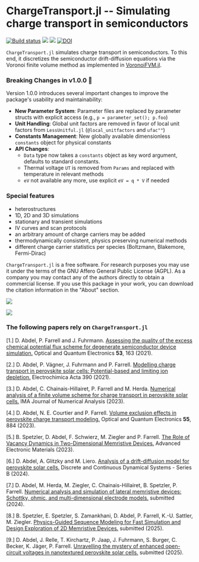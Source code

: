 ChargeTransport.jl -- Simulating charge transport in semiconductors
================================
[![Build status](https://github.com/WIAS-PDELib/ChargeTransport.jl/actions/workflows/ci.yml/badge.svg?branch=master)](https://github.com/WIAS-PDELib/ChargeTransport.jl/actions/workflows/ci.yml?query=branch%3Amaster)
[![](https://img.shields.io/badge/docs-stable-blue.svg)](https://wias-pdelib.github.io/ChargeTransport.jl/stable)
[![](https://img.shields.io/badge/docs-dev-blue.svg)](https://wias-pdelib.github.io/ChargeTransport.jl/dev)
[![DOI](https://zenodo.org/badge/DOI/10.5281/zenodo.6257906.svg)](https://doi.org/10.5281/zenodo.6257906)

`ChargeTransport.jl` simulates charge transport in semiconductors. To this end, it discretizes
the semiconductor drift-diffusion equations via the Voronoi finite volume method as implemented in [VoronoiFVM.jl](https://github.com/j-fu/VoronoiFVM.jl).

### Breaking Changes in v1.0.0 🚨

Version 1.0.0 introduces several important changes to improve the package's usability and maintainability:

- **New Parameter System**: Parameter files are replaced by parameter structs with explicit access (e.g., `p = parameter_set(); p.foo`)
- **Unit Handling**: Global unit factors are removed in favor of local unit factors from `LessUnitful.jl` (`@local_unitfactors` and `ufac""`)
- **Constants Management**: New globally available dimensionless `constants` object for physical constants
- **API Changes**:
  - `Data` type now takes a `constants` object as key word argument, defaults to standard constants.
  - Thermal voltage `UT` is removed from `Params` and replaced with temperature in relevant methods
  - `eV` not available any more, use explicit `eV = q * V` if needed

### Special features

- heterostructures
- 1D, 2D and 3D simulations
- stationary and transient simulations
- IV curves and scan protocols
- an arbitrary amount of charge carriers may be added
- thermodynamically consistent, physics preserving numerical methods
- different charge carrier statistics per species (Boltzmann, Blakemore, Fermi-Dirac)

`ChargeTransport.jl` is a free software. For research purposes you may use it under the terms of the GNU Affero General Public License (AGPL). As a company you may contact any of the authors directly to obtain a commercial license. If you use this package in your work, you can download the citation information in the "About" section.


<img src="docs/src/images/2D-example.png" >

![](docs/src/images/example_3d.gif)

### The following papers rely on `ChargeTransport.jl`

[1.] D. Abdel, P. Farrell and J. Fuhrmann. [Assessing the quality of the excess chemical potential flux scheme for degenerate semiconductor device simulation.](https://link.springer.com/article/10.1007/s11082-021-02803-4) Optical and Quantum Electronics **53**, 163 (2021).

[2.] D. Abdel, P. Vágner, J. Fuhrmann and P. Farrell. [Modelling charge transport in perovskite solar cells: Potential-based and limiting ion depletion.](https://www.sciencedirect.com/science/article/abs/pii/S0013468621009865) Electrochimica Acta 390 (2021).

[3.] D. Abdel, C. Chainais-Hillairet, P. Farrell and M. Herda. [Numerical analysis of a finite volume scheme for charge transport in perovskite solar cells.](https://doi.org/10.1093/imanum/drad034) IMA Journal of Numerical Analysis (2023).

[4.] D. Abdel, N. E. Courtier and P. Farrell. [Volume exclusion effects in perovskite charge transport modeling.](https://doi.org/10.1007/s11082-023-05125-9) Optical and Quantum Electronics **55**, 884 (2023).

[5.] B. Spetzler, D. Abdel, F. Schwierz, M. Ziegler and P. Farrell. [The Role of Vacancy Dynamics in Two-Dimensional Memristive Devices.](https://doi.org/10.1002/aelm.202300635) Advanced Electronic Materials (2023).

[6.] D. Abdel, A. Glitzky and M. Liero. [Analysis of a drift-diffusion model for perovskite solar cells.](https://doi.org/10.3934/dcdsb.2024081) Discrete and Continuous Dynamical Systems - Series B (2024).

[7.] D. Abdel, M. Herda, M. Ziegler, C. Chainais-Hillairet, B. Spetzler, P. Farrell. [Numerical analysis and simulation of lateral memristive devices: Schottky, ohmic, and multi-dimensional electrode models.](
https://doi.org/10.48550/arXiv.2412.15065
) submitted (2024).

[8.] B. Spetzler, E. Spetzler, S. Zamankhani, D. Abdel, P. Farrell, K.-U. Sattler, M. Ziegler. [Physics-Guided Sequence Modeling for Fast Simulation and Design Exploration of 2D Memristive Devices.](https://doi.org/10.48550/arXiv.2505.13882) submitted (2025).

[9.] D. Abdel, J. Relle, T. Kirchartz, P. Jaap, J. Fuhrmann, S. Burger, C. Becker, K. Jäger, P. Farrell. [Unravelling the mystery of enhanced open-circuit voltages in nanotextured perovskite solar cells.](https://doi.org/10.48550/arXiv.2506.10691) submitted (2025).
